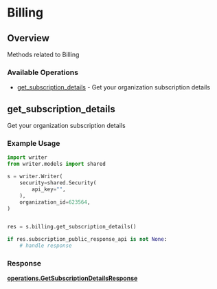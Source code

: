 # Billing

## Overview

Methods related to Billing

### Available Operations

* [get_subscription_details](#get_subscription_details) - Get your organization subscription details

## get_subscription_details

Get your organization subscription details

### Example Usage

```python
import writer
from writer.models import shared

s = writer.Writer(
    security=shared.Security(
        api_key="",
    ),
    organization_id=623564,
)


res = s.billing.get_subscription_details()

if res.subscription_public_response_api is not None:
    # handle response
```


### Response

**[operations.GetSubscriptionDetailsResponse](../../models/operations/getsubscriptiondetailsresponse.md)**

